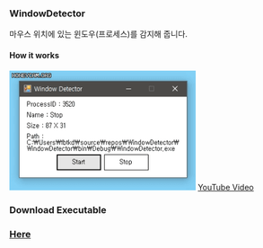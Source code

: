 ### WindowDetector
마우스 위치에 있는 윈도우(프로세스)를 감지해 줍니다.

#### How it works
<img src='/windowDetector1.gif'>
<a href='https://www.youtube.com/watch?v=1-yNay4Cr10' target='_blank'>YouTube Video</a>

### Download Executable
<h3><a href='https://www.dropbox.com/s/c3ertabb8zxr47y/WindowDetector.exe?dl=1' target='_blank'>Here</a></h3>
